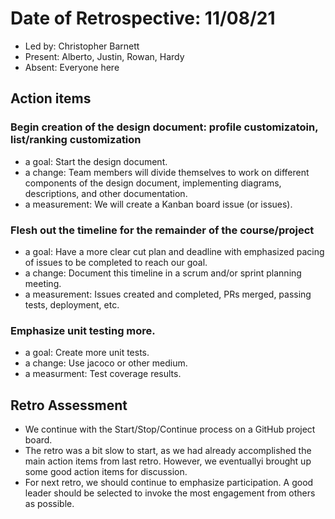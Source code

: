 # Date of Retrospective: 11/08/21

* Led by: Christopher Barnett
* Present: Alberto, Justin, Rowan, Hardy
* Absent: Everyone here

## Action items

### Begin creation of the design document: profile customizatoin, list/ranking customization
* a goal: Start the design document.
* a change: Team members will divide themselves to work on different components of the design document, implementing diagrams, descriptions, and other documentation.
* a measurement: We will create a Kanban board issue (or issues).

### Flesh out the timeline for the remainder of the course/project
* a goal: Have a more clear cut plan and deadline with emphasized pacing of issues to be completed to reach our goal.
* a change: Document this timeline in a scrum and/or sprint planning meeting.
* a measurement: Issues created and completed, PRs merged, passing tests, deployment, etc.

### Emphasize unit testing more.
* a goal: Create more unit tests.
* a change: Use jacoco or other medium.
* a measurment: Test coverage results. 

## Retro Assessment

* We continue with the Start/Stop/Continue process on a GitHub project board.
* The retro was a bit slow to start, as we had already accomplished the main action items from last retro. However, we eventuallyi brought up some good action items for discussion.
* For next retro, we should continue to emphasize participation. A good leader should be selected to invoke the most engagement from others as possible.
